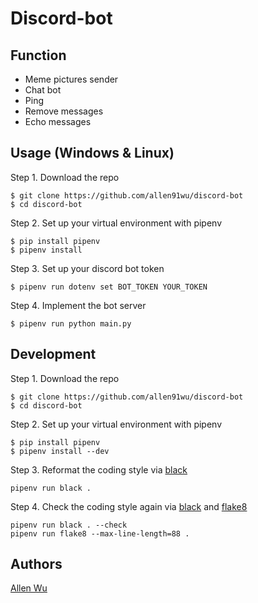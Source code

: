# Discord-bot

## Function
- Meme pictures sender
- Chat bot
- Ping
- Remove messages
- Echo messages

## Usage (Windows & Linux)

Step 1. Download the repo
```
$ git clone https://github.com/allen91wu/discord-bot
$ cd discord-bot
```

Step 2. Set up your virtual environment with pipenv

```
$ pip install pipenv
$ pipenv install
```

Step 3. Set up your discord bot token

```
$ pipenv run dotenv set BOT_TOKEN YOUR_TOKEN
```

Step 4. Implement the bot server
```
$ pipenv run python main.py
```

## Development
Step 1. Download the repo
```
$ git clone https://github.com/allen91wu/discord-bot
$ cd discord-bot
```

Step 2. Set up your virtual environment with pipenv
```
$ pip install pipenv
$ pipenv install --dev
```

Step 3. Reformat the coding style via [black](https://github.com/psf/black)
```
pipenv run black . 
```

Step 4. Check the coding style again via [black](https://github.com/psf/black) and [flake8](https://github.com/PyCQA/flake8)
```
pipenv run black . --check
pipenv run flake8 --max-line-length=88 .
```

## Authors
[Allen Wu](https://github.com/allen91wu)

